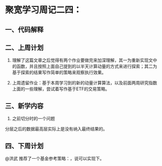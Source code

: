 # 聚宽学习周记二四：

## 一、代码解释


## 二、上周计划

1. 理解了这篇文章之后觉得有两个作业要做完来加深理解，其一为重新实现文中的函数，并且按照上面自己提到的以半天计算动量的方式来进行探索；其二为基于探索的结果写作简单的策略来观察执行效果。

2. 上周遗留作业：基于本周学习到的新的动量计算算法，以及前面两周研究指数上面的一些理解，尝试着写作基于ETF的交易策略。

## 三、新学内容

1. 之前切分时的一个问题

分层之后的数据最高层实际上是没有纳入最终结果的。

## 四、下周计划


@洪武 推荐了一个基金参考策略：[](https://bigquant.com/community/t/topic/181963)，说可以实现下。

